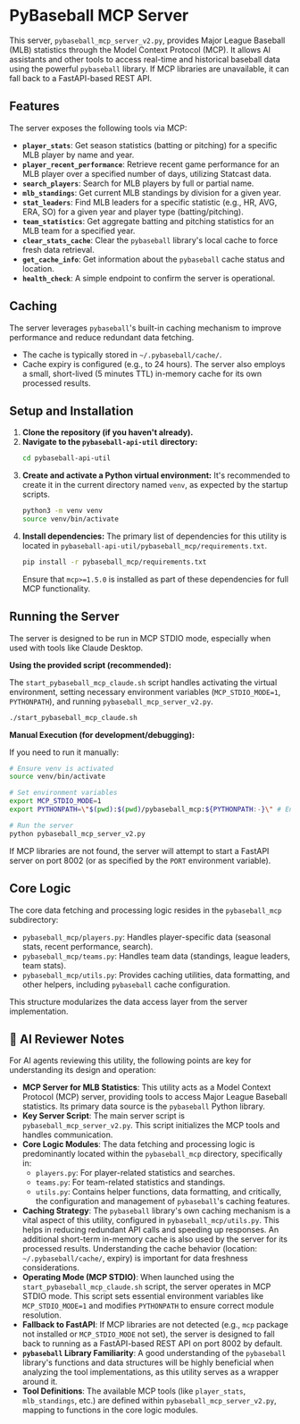 # PyBaseball MCP Server

This server, `pybaseball_mcp_server_v2.py`, provides Major League Baseball (MLB) statistics through the Model Context Protocol (MCP). It allows AI assistants and other tools to access real-time and historical baseball data using the powerful `pybaseball` library. If MCP libraries are unavailable, it can fall back to a FastAPI-based REST API.

## Features

The server exposes the following tools via MCP:

- **`player_stats`**: Get season statistics (batting or pitching) for a specific MLB player by name and year.
- **`player_recent_performance`**: Retrieve recent game performance for an MLB player over a specified number of days, utilizing Statcast data.
- **`search_players`**: Search for MLB players by full or partial name.
- **`mlb_standings`**: Get current MLB standings by division for a given year.
- **`stat_leaders`**: Find MLB leaders for a specific statistic (e.g., HR, AVG, ERA, SO) for a given year and player type (batting/pitching).
- **`team_statistics`**: Get aggregate batting and pitching statistics for an MLB team for a specified year.
- **`clear_stats_cache`**: Clear the `pybaseball` library's local cache to force fresh data retrieval.
- **`get_cache_info`**: Get information about the `pybaseball` cache status and location.
- **`health_check`**: A simple endpoint to confirm the server is operational.

## Caching

The server leverages `pybaseball`'s built-in caching mechanism to improve performance and reduce redundant data fetching.
- The cache is typically stored in `~/.pybaseball/cache/`.
- Cache expiry is configured (e.g., to 24 hours).
The server also employs a small, short-lived (5 minutes TTL) in-memory cache for its own processed results.

## Setup and Installation

1.  **Clone the repository (if you haven't already).**
2.  **Navigate to the `pybaseball-api-util` directory:**
    ```bash
    cd pybaseball-api-util
    ```
3.  **Create and activate a Python virtual environment:**
    It's recommended to create it in the current directory named `venv`, as expected by the startup scripts.
    ```bash
    python3 -m venv venv
    source venv/bin/activate
    ```
4.  **Install dependencies:**
    The primary list of dependencies for this utility is located in `pybaseball-api-util/pybaseball_mcp/requirements.txt`.
    ```bash
    pip install -r pybaseball_mcp/requirements.txt
    ```
    Ensure that `mcp>=1.5.0` is installed as part of these dependencies for full MCP functionality.

## Running the Server

The server is designed to be run in MCP STDIO mode, especially when used with tools like Claude Desktop.

**Using the provided script (recommended):**

The `start_pybaseball_mcp_claude.sh` script handles activating the virtual environment, setting necessary environment variables (`MCP_STDIO_MODE=1`, `PYTHONPATH`), and running `pybaseball_mcp_server_v2.py`.

```bash
./start_pybaseball_mcp_claude.sh
```

**Manual Execution (for development/debugging):**

If you need to run it manually:

```bash
# Ensure venv is activated
source venv/bin/activate

# Set environment variables
export MCP_STDIO_MODE=1
export PYTHONPATH=\"$(pwd):$(pwd)/pybaseball_mcp:${PYTHONPATH:-}\" # Ensure both current dir and pybaseball_mcp are on path

# Run the server
python pybaseball_mcp_server_v2.py
```

If MCP libraries are not found, the server will attempt to start a FastAPI server on port 8002 (or as specified by the `PORT` environment variable).

## Core Logic

The core data fetching and processing logic resides in the `pybaseball_mcp` subdirectory:
- `pybaseball_mcp/players.py`: Handles player-specific data (seasonal stats, recent performance, search).
- `pybaseball_mcp/teams.py`: Handles team data (standings, league leaders, team stats).
- `pybaseball_mcp/utils.py`: Provides caching utilities, data formatting, and other helpers, including `pybaseball` cache configuration.

This structure modularizes the data access layer from the server implementation.

## 🤖 AI Reviewer Notes

For AI agents reviewing this utility, the following points are key for understanding its design and operation:

-   **MCP Server for MLB Statistics**: This utility acts as a Model Context Protocol (MCP) server, providing tools to access Major League Baseball statistics. Its primary data source is the `pybaseball` Python library.
-   **Key Server Script**: The main server script is `pybaseball_mcp_server_v2.py`. This script initializes the MCP tools and handles communication.
-   **Core Logic Modules**: The data fetching and processing logic is predominantly located within the `pybaseball_mcp` directory, specifically in:
    -   `players.py`: For player-related statistics and searches.
    -   `teams.py`: For team-related statistics and standings.
    -   `utils.py`: Contains helper functions, data formatting, and critically, the configuration and management of `pybaseball`'s caching features.
-   **Caching Strategy**: The `pybaseball` library's own caching mechanism is a vital aspect of this utility, configured in `pybaseball_mcp/utils.py`. This helps in reducing redundant API calls and speeding up responses. An additional short-term in-memory cache is also used by the server for its processed results. Understanding the cache behavior (location: `~/.pybaseball/cache/`, expiry) is important for data freshness considerations.
-   **Operating Mode (MCP STDIO)**: When launched using the `start_pybaseball_mcp_claude.sh` script, the server operates in MCP STDIO mode. This script sets essential environment variables like `MCP_STDIO_MODE=1` and modifies `PYTHONPATH` to ensure correct module resolution.
-   **Fallback to FastAPI**: If MCP libraries are not detected (e.g., `mcp` package not installed or `MCP_STDIO_MODE` not set), the server is designed to fall back to running as a FastAPI-based REST API on port 8002 by default.
-   **`pybaseball` Library Familiarity**: A good understanding of the `pybaseball` library's functions and data structures will be highly beneficial when analyzing the tool implementations, as this utility serves as a wrapper around it.
-   **Tool Definitions**: The available MCP tools (like `player_stats`, `mlb_standings`, etc.) are defined within `pybaseball_mcp_server_v2.py`, mapping to functions in the core logic modules.